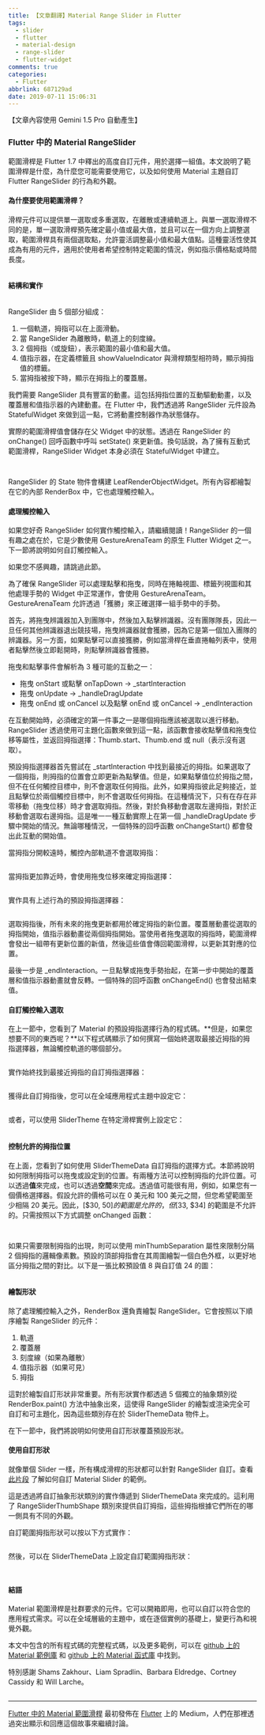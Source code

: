 ```yaml
---
title: 【文章翻譯】Material Range Slider in Flutter
tags:
  - slider
  - flutter
  - material-design
  - range-slider
  - flutter-widget
comments: true
categories:
  - Flutter
abbrlink: 687129ad
date: 2019-07-11 15:06:31
---
```


【文章內容使用 Gemini 1.5 Pro 自動產生】

### Flutter 中的 Material RangeSlider

範圍滑桿是 Flutter 1.7 中釋出的高度自訂元件，用於選擇一組值。本文說明了範圍滑桿是什麼，為什麼您可能需要使用它，以及如何使用 Material 主題自訂 Flutter RangeSlider 的行為和外觀。

#### 為什麼要使用範圍滑桿？

滑桿元件可以提供單一選取或多重選取，在離散或連續軌道上。與單一選取滑桿不同的是，單一選取滑桿預先確定最小值或最大值，並且可以在一個方向上調整選取，範圍滑桿具有兩個選取點，允許靈活調整最小值和最大值點。這種靈活性使其成為有用的元件，適用於使用者希望控制特定範圍的情況，例如指示價格點或時間長度。

<figure>
<img alt="" src="https://cdn-images-1.medium.com/max/1024/0*Mu435B7sBkJHMuY4" />
</figure>

#### 結構和實作

<figure>
<img alt="" src="https://cdn-images-1.medium.com/max/1024/0*wtmSldtwjSvtRtuI" />
</figure>

RangeSlider 由 5 個部分組成：

1. 一個軌道，拇指可以在上面滑動。
2. 當 RangeSlider 為離散時，軌道上的刻度線。
3. 2 個拇指（或旋鈕），表示範圍的最小值和最大值。
4. 值指示器，在定義標籤且 showValueIndicator 與滑桿類型相符時，顯示拇指值的標籤。
5. 當拇指被按下時，顯示在拇指上的覆蓋層。

我們需要 RangeSlider 具有豐富的動畫。這包括拇指位置的互動驅動動畫，以及覆蓋層和值指示器的內建動畫。在 Flutter 中，我們透過將 RangeSlider 元件設為 StatefulWidget 來做到這一點，它將動畫控制器作為狀態儲存。

實際的範圍滑桿值會儲存在父 Widget 中的狀態。透過在 RangeSlider 的 onChange() 回呼函數中呼叫 setState() 來更新值。換句話說，為了擁有互動式範圍滑桿，RangeSlider Widget 本身必須在 StatefulWidget 中建立。

<iframe src="" width="0" height="0" frameborder="0" scrolling="no"><a href="https://medium.com/media/b46e1536ed4daed740b9cf6fe6acec74/href">https://medium.com/media/b46e1536ed4daed740b9cf6fe6acec74/href</a></iframe>

<figure>
<img alt="" src="https://cdn-images-1.medium.com/max/1024/0*B0bu8hC9PtI5xXBL" />
</figure>

RangeSlider 的 State 物件會構建 LeafRenderObjectWidget。所有內容都繪製在它的內部 RenderBox 中，它也處理觸控輸入。

#### 處理觸控輸入

如果您好奇 RangeSlider 如何實作觸控輸入，請繼續閱讀！RangeSlider 的一個有趣之處在於，它是少數使用 GestureArenaTeam 的原生 Flutter Widget 之一。下一節將說明如何自訂觸控輸入。

如果您不感興趣，請跳過此節。

為了確保 RangeSlider 可以處理點擊和拖曳，同時在捲軸視圖、標籤列視圖和其他處理手勢的 Widget 中正常運作，會使用 GestureArenaTeam。GestureArenaTeam 允許透過「獲勝」來正確選擇一組手勢中的手勢。

首先，將拖曳辨識器加入到團隊中，然後加入點擊辨識器。沒有團隊隊長，因此一旦任何其他辨識器退出競技場，拖曳辨識器就會獲勝，因為它是第一個加入團隊的辨識器。另一方面，如果點擊可以直接獲勝，例如當滑桿在垂直捲軸列表中，使用者點擊然後立即鬆開時，則點擊辨識器會獲勝。

拖曳和點擊事件會解析為 3 種可能的互動之一：

* 拖曳 onStart 或點擊 onTapDown → _startInteraction
* 拖曳 onUpdate → _handleDragUpdate
* 拖曳 onEnd 或 onCancel 以及點擊 onEnd 或 onCancel → _endInteraction

在互動開始時，必須確定的第一件事之一是哪個拇指應該被選取以進行移動。RangeSlider 透過使用可主題化函數來做到這一點，該函數會接收點擊值和拖曳位移等屬性，並返回拇指選擇：Thumb.start、Thumb.end 或 null（表示沒有選取）。

預設拇指選擇器首先嘗試在 _startInteraction 中找到最接近的拇指。如果選取了一個拇指，則拇指的位置會立即更新為點擊值。但是，如果點擊值位於拇指之間，但不在任何觸控目標中，則不會選取任何拇指。此外，如果拇指彼此足夠接近，並且點擊位於兩個觸控目標中，則不會選取任何拇指。在這種情況下，只有在存在非零移動（拖曳位移）時才會選取拇指。然後，對於負移動會選取左邊拇指，對於正移動會選取右邊拇指。這是唯一一種互動實際上在第一個 _handleDragUpdate 步驟中開始的情況。無論哪種情況，一個特殊的回呼函數 onChangeStart() 都會發出此互動的開始值。

當拇指分開較遠時，觸控內部軌道不會選取拇指：

<figure>
<img alt="" src="https://cdn-images-1.medium.com/max/1024/0*mlCfCFNzbUsT6P5l" />
</figure>

當拇指更加靠近時，會使用拖曳位移來確定拇指選擇：

<figure>
<img alt="" src="https://cdn-images-1.medium.com/max/1024/0*vcWwbYKPKh0Q-Cbc" />
</figure>

實作具有上述行為的預設拇指選擇器：

<iframe src="" width="0" height="0" frameborder="0" scrolling="no"><a href="https://medium.com/media/0ac5d8df7ac3e62c03d4d2839c8d6f70/href">https://medium.com/media/0ac5d8df7ac3e62c03d4d2839c8d6f70/href</a></iframe>

選取拇指後，所有未來的拖曳更新都用於確定拇指的新位置。覆蓋層動畫從選取的拇指開始，值指示器動畫從兩個拇指開始。當使用者拖曳選取的拇指時，範圍滑桿會發出一組帶有更新位置的新值，然後這些值會傳回範圍滑桿，以更新其對應的位置。

最後一步是 _endInteraction。一旦點擊或拖曳手勢抬起，在第一步中開始的覆蓋層和值指示器動畫就會反轉。一個特殊的回呼函數 onChangeEnd() 也會發出結束值。

#### 自訂觸控輸入選取

在上一節中，您看到了 Material 的預設拇指選擇行為的程式碼。**但是，如果您想要不同的東西呢？**以下程式碼顯示了如何撰寫一個始終選取最接近拇指的拇指選擇器，無論觸控軌道的哪個部分。

<figure>
<img alt="" src="https://cdn-images-1.medium.com/max/1024/0*HLlGFubMmDajfdYU" />
</figure>

實作始終找到最接近拇指的自訂拇指選擇器：

<iframe src="" width="0" height="0" frameborder="0" scrolling="no"><a href="https://medium.com/media/17465a7465a2c335d097f06bd8c502aa/href">https://medium.com/media/17465a7465a2c335d097f06bd8c502aa/href</a></iframe>

獲得此自訂拇指後，您可以在全域應用程式主題中設定它：

<iframe src="" width="0" height="0" frameborder="0" scrolling="no"><a href="https://medium.com/media/171df2c714aec9922da8497a12304583/href">https://medium.com/media/171df2c714aec9922da8497a12304583/href</a></iframe>

或者，可以使用 SliderTheme 在特定滑桿實例上設定它：

<iframe src="" width="0" height="0" frameborder="0" scrolling="no"><a href="https://medium.com/media/219227026deaf348ad717ae6e581a324/href">https://medium.com/media/219227026deaf348ad717ae6e581a324/href</a></iframe>

#### 控制允許的拇指位置

在上面，您看到了如何使用 SliderThemeData 自訂拇指的選擇方式。本節將說明如何限制拇指可以拖曳或設定到的位置。有兩種方法可以控制拇指的允許位置。可以透過**值**來完成，也可以透過**空間**來完成。透過值可能很有用，例如，如果您有一個價格選擇器。假設允許的價格可以在 0 美元和 100 美元之間，但您希望範圍至少相隔 20 美元。因此，[$30, $50] 的範圍是允許的，但 [$33, $34] 的範圍是不允許的。只需按照以下方式調整 onChanged 函數：

<figure>
<img alt="" src="https://cdn-images-1.medium.com/max/1024/0*tqIVrQZCHKLeLZCV" />
</figure>

<iframe src="" width="0" height="0" frameborder="0" scrolling="no"><a href="https://medium.com/media/5535cf2d8ed0fd8a022df6d952ff703c/href">https://medium.com/media/5535cf2d8ed0fd8a022df6d952ff703c/href</a></iframe>

如果只需要限制拇指的出現，則可以使用 minThumbSeparation 屬性來限制分隔 2 個拇指的邏輯像素數。預設的頂部拇指會在其周圍繪製一個白色外框，以更好地區分拇指之間的對比。以下是一張比較預設值 8 與自訂值 24 的圖：

<figure>
<img alt="" src="https://cdn-images-1.medium.com/max/1024/0*kChVA0QLDWygcEn0" />
</figure>

#### 繪製形狀

除了處理觸控輸入之外，RenderBox 還負責繪製 RangeSlider。它會按照以下順序繪製 RangeSlider 的元件：

1. 軌道
2. 覆蓋層
3. 刻度線（如果為離散）
4. 值指示器（如果可見）
5. 拇指

這對於繪製自訂形狀非常重要。所有形狀實作都透過 5 個獨立的抽象類別從 RenderBox.paint() 方法中抽象出來，這使得 RangeSlider 的繪製或渲染完全可自訂和可主題化，因為這些類別存在於 SliderThemeData 物件上。

在下一節中，我們將說明如何使用自訂形狀覆蓋預設形狀。

#### 使用自訂形狀

就像單個 Slider 一樣，所有構成滑桿的形狀都可以針對 RangeSlider 自訂。查看 [此片段](https://www.youtube.com/watch?v=YSULAJf6R6M&amp;t=410s) 了解如何自訂 Material Slider 的範例。

這是透過將自訂抽象形狀類別的實作傳遞到 SliderThemeData 來完成的。這利用了 RangeSliderThumbShape 類別來提供自訂拇指，這些拇指根據它們所在的哪一側具有不同的外觀。

自訂範圍拇指形狀可以按以下方式實作：

<iframe src="" width="0" height="0" frameborder="0" scrolling="no"><a href="https://medium.com/media/e91011cb6da3f467856df1390d4b0b98/href">https://medium.com/media/e91011cb6da3f467856df1390d4b0b98/href</a></iframe>

然後，可以在 SliderThemeData 上設定自訂範圍拇指形狀：

<iframe src="" width="0" height="0" frameborder="0" scrolling="no"><a href="https://medium.com/media/e3632831c43cde6d982863667d3dd4e9/href">https://medium.com/media/e3632831c43cde6d982863667d3dd4e9/href</a></iframe>

<figure>
<img alt="" src="https://cdn-images-1.medium.com/max/1024/0*w97BioIrNzfHqQ43" />
</figure>

#### 結語

Material 範圍滑桿是社群要求的元件。它可以開箱即用，也可以自訂以符合您的應用程式需求。可以在全域層級的主題中，或在逐個實例的基礎上，變更行為和視覺外觀。

本文中包含的所有程式碼的完整程式碼，以及更多範例，可以在 [github 上的 Material 範例庫](https://github.com/flutter/flutter/tree/master/examples/flutter_gallery/lib/demo/material) 和 [github 上的 Material 函式庫](https://github.com/flutter/flutter/tree/master/packages/flutter/lib/src/material) 中找到。

特別感謝 Shams Zakhour、Liam Spradlin、Barbara Eldredge、Cortney Cassidy 和 Will Larche。

<img src="https://medium.com/_/stat?event=post.clientViewed&referrerSource=full_rss&postId=a285c6e3447d" width="1" height="1"><hr><p><a href="https://medium.com/flutter/material-range-slider-in-flutter-a285c6e3447d">Flutter 中的 Material 範圍滑桿</a> 最初發佈在 <a href="https://medium.com/flutter">Flutter</a> 上的 Medium，人們在那裡透過突出顯示和回應這個故事來繼續討論。</p>
